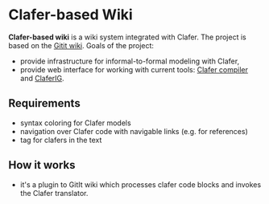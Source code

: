 Clafer-based Wiki
=================

**Clafer-based wiki** is a wiki system integrated with Clafer. The project is based on the [Gitit wiki](http://gitit.net/). Goals of the project:
* provide infrastructure for informal-to-formal modeling with Clafer,
* provide web interface for working with current tools: [Clafer compiler](https://github.com/gsdlab/clafer) and [ClaferIG](https://github.com/gsdlab/claferIG).

Requirements
------------
* syntax coloring for Clafer models
* navigation over Clafer code with navigable links (e.g. for references)
* tag for clafers in the text

How it works
------------
* it's a plugin to GitIt wiki which processes clafer code blocks and invokes the Clafer translator.